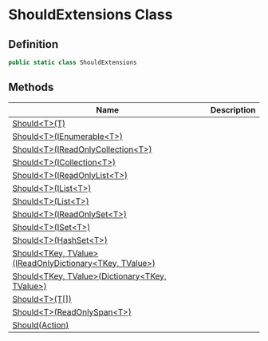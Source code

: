 # ShouldExtensions Class
## Definition

```c#
public static class ShouldExtensions
```

## Methods

| Name | Description |
| ---- | ----------- |
| [Should&lt;T&gt;(T)](MrKWatkins.Assertions.ShouldExtensions.Should.md#mrkwatkins-assertions-shouldextensions-should-1(-0)) |  |
| [Should&lt;T&gt;(IEnumerable&lt;T&gt;)](MrKWatkins.Assertions.ShouldExtensions.Should.md#mrkwatkins-assertions-shouldextensions-should-1(system-collections-generic-ienumerable((-0)))) |  |
| [Should&lt;T&gt;(IReadOnlyCollection&lt;T&gt;)](MrKWatkins.Assertions.ShouldExtensions.Should.md#mrkwatkins-assertions-shouldextensions-should-1(system-collections-generic-ireadonlycollection((-0)))) |  |
| [Should&lt;T&gt;(ICollection&lt;T&gt;)](MrKWatkins.Assertions.ShouldExtensions.Should.md#mrkwatkins-assertions-shouldextensions-should-1(system-collections-generic-icollection((-0)))) |  |
| [Should&lt;T&gt;(IReadOnlyList&lt;T&gt;)](MrKWatkins.Assertions.ShouldExtensions.Should.md#mrkwatkins-assertions-shouldextensions-should-1(system-collections-generic-ireadonlylist((-0)))) |  |
| [Should&lt;T&gt;(IList&lt;T&gt;)](MrKWatkins.Assertions.ShouldExtensions.Should.md#mrkwatkins-assertions-shouldextensions-should-1(system-collections-generic-ilist((-0)))) |  |
| [Should&lt;T&gt;(List&lt;T&gt;)](MrKWatkins.Assertions.ShouldExtensions.Should.md#mrkwatkins-assertions-shouldextensions-should-1(system-collections-generic-list((-0)))) |  |
| [Should&lt;T&gt;(IReadOnlySet&lt;T&gt;)](MrKWatkins.Assertions.ShouldExtensions.Should.md#mrkwatkins-assertions-shouldextensions-should-1(system-collections-generic-ireadonlyset((-0)))) |  |
| [Should&lt;T&gt;(ISet&lt;T&gt;)](MrKWatkins.Assertions.ShouldExtensions.Should.md#mrkwatkins-assertions-shouldextensions-should-1(system-collections-generic-iset((-0)))) |  |
| [Should&lt;T&gt;(HashSet&lt;T&gt;)](MrKWatkins.Assertions.ShouldExtensions.Should.md#mrkwatkins-assertions-shouldextensions-should-1(system-collections-generic-hashset((-0)))) |  |
| [Should&lt;TKey, TValue&gt;(IReadOnlyDictionary&lt;TKey, TValue&gt;)](MrKWatkins.Assertions.ShouldExtensions.Should.md#mrkwatkins-assertions-shouldextensions-should-2(system-collections-generic-ireadonlydictionary((-0-1)))) |  |
| [Should&lt;TKey, TValue&gt;(Dictionary&lt;TKey, TValue&gt;)](MrKWatkins.Assertions.ShouldExtensions.Should.md#mrkwatkins-assertions-shouldextensions-should-2(system-collections-generic-dictionary((-0-1)))) |  |
| [Should&lt;T&gt;(T\[\])](MrKWatkins.Assertions.ShouldExtensions.Should.md#mrkwatkins-assertions-shouldextensions-should-1(-0())) |  |
| [Should&lt;T&gt;(ReadOnlySpan&lt;T&gt;)](MrKWatkins.Assertions.ShouldExtensions.Should.md#mrkwatkins-assertions-shouldextensions-should-1(system-readonlyspan((-0)))) |  |
| [Should(Action)](MrKWatkins.Assertions.ShouldExtensions.Should.md#mrkwatkins-assertions-shouldextensions-should(system-action)) |  |

